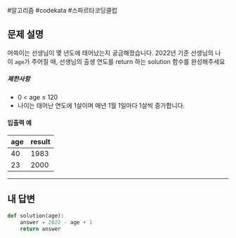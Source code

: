 #알고리즘 #codekata #스파르타코딩클럽 

## 문제 설명

머쓱이는 선생님이 몇 년도에 태어났는지 궁금해졌습니다. 2022년 기준 선생님의 나이 `age`가 주어질 때, 선생님의 출생 연도를 return 하는 solution 함수를 완성해주세요
##### 제한사항
- 0 < age ≤ 120
- 나이는 태어난 연도에 1살이며 매년 1월 1일마다 1살씩 증가합니다.

#### 입출력 예

|age|result|
|---|---|
|40|1983|
|23|2000|

---

## 내 답변

```python
def solution(age):
    answer = 2022 - age + 1
    return answer
```
 